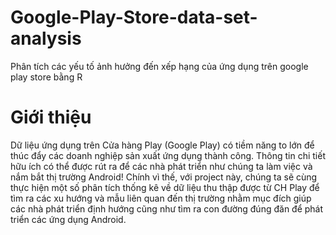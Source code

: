 # Google-Play-Store-data-set-analysis
Phân tích các yếu tố ảnh hưởng đến xếp hạng của ứng dụng trên google play store bằng R


# Giới thiệu
Dữ liệu ứng dụng trên Cửa hàng Play (Google Play) có tiềm năng to lớn để thúc đẩy các doanh nghiệp sản xuất ứng dụng thành công. Thông tin chi tiết hữu ích có thể được rút ra để các nhà phát triển như chúng ta làm việc và nắm bắt thị trường Android! Chính vì thế, với project này, chúng ta sẽ cùng thực hiện một số phân tích thống kê về dữ liệu thu thập được từ CH Play để tìm ra các xu hướng và mẫu liên quan đến thị trường nhằm mục đích giúp các nhà phát triển định hướng cũng như tìm ra con đường đúng đăn để phát triển các ứng dụng Android.
